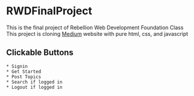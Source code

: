 # RWDFinalProject

This is the final project of Rebellion Web Development Foundation Class
This project is cloning [Medium](https://www.medium.com 'Medium website') website with pure html, css, and javascript

## Clickable Buttons

```
* Signin
* Get Started
* Post Topics
* Search if logged in
* Logout if logged in
```
